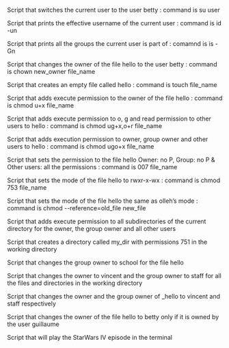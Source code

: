 Script that switches the current user to the user betty : command is su user

Script that prints the effective username of the current user : command is id -un

Script that prints all the groups the current user is part of : comamnd is is -Gn

Script that changes the owner of the file hello to the user betty : command is chown new_owner file_name

Script that creates an empty file called hello : command is touch file_name

Script that adds execute permission to the owner of the file hello : command is chmod u+x file_name

Script that adds execute permission to o, g and read permission to other users to hello : command is chmod ug+x,o+r file_name

Script that adds execution permission to owner, group owner and other users to hello : command is chmod ugo+x file_name

Script that sets the permission to the file hello Owner: no P, Group: no P & Other users: all the permissions : command is 007 file_name

Script that sets the mode of the file hello to rwxr-x-wx : command is chmod 753 file_name

Script that sets the mode of the file hello the same as olleh’s mode : command is chmod --reference=old_file new_file

Script that adds execute permission to all subdirectories of the current directory for the owner, the group owner and all other users

Script that creates a directory called my_dir with permissions 751 in the working directory

Script that changes the group owner to school for the file hello

Script that changes the owner to vincent and the group owner to staff for all the files and directories in the working directory

Script that changes the owner and the group owner of _hello to vincent and staff respectively

Script that changes the owner of the file hello to betty only if it is owned by the user guillaume

Script that will play the StarWars IV episode in the terminal

